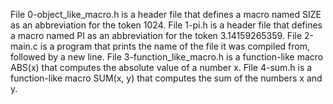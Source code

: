 File 0-object_like_macro.h is a header file that defines a macro named SIZE as an abbreviation for the token 1024. File 1-pi.h is a header file that defines a macro named PI as an abbreviation for the token 3.14159265359. File 2-main.c is a program that prints the name of the file it was compiled from, followed by a new line. File 3-function_like_macro.h is a function-like macro ABS(x) that computes the absolute value of a number x. File 4-sum.h is a function-like macro SUM(x, y) that computes the sum of the numbers x and y.
